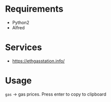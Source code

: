 # Requirements

- Python2
- Alfred

# Services

- https://ethgasstation.info/

# Usage

`gas` -> gas prices. Press enter to copy to clipboard
